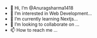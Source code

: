- 👋 Hi, I’m @Anuragsharma1418
- 👀 I’m interested in Web Development...
- 🌱 I’m currently learning Nextjs...
- 💞️ I’m looking to collaborate on ...
- 📫 How to reach me ...

<!---
Anuragsharma1418/Anuragsharma1418 is a ✨ special ✨ repository because its `README.md` (this file) appears on your GitHub profile.
You can click the Preview link to take a look at your changes.
--->
